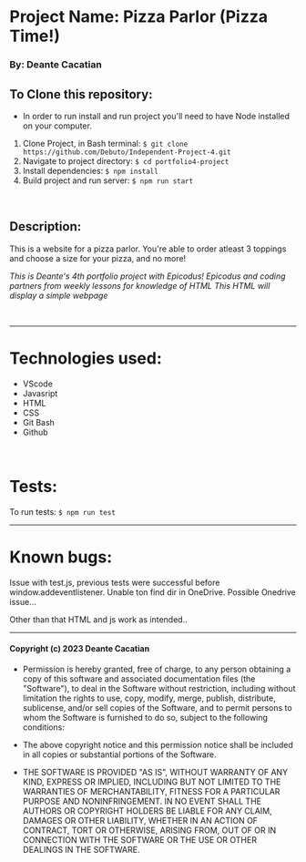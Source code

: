 # Project Name: Pizza Parlor (Pizza Time!)

### By: **Deante Cacatian**

## To Clone this repository:

* In order to run install and run project you'll need to have Node installed on your computer.
1. Clone Project, in  Bash terminal: `$ git clone https://github.com/Debuto/Independent-Project-4.git`
2. Navigate to project directory: `$ cd portfolio4-project`
3. Install dependencies: `$ npm install`
4. Build project and run server: `$ npm run start`
<br>

## Description:

This is a website for a pizza parlor. You're able to order atleast 3 toppings and choose a size for your pizza, and no more!

*This is Deante's 4th portfolio project with Epicodus!
Epicodus and coding partners from weekly lessons for knowledge of HTML
This HTML will display a simple webpage*


<br>

---

# Technologies used: 

* VScode
* Javasript
* HTML
* CSS
* Git Bash
* Github

<br>

# Tests:
To run tests: `$ npm run test`

---

# Known bugs:

Issue with test.js, previous tests were successful before window.addeventlistener. Unable ton find dir in OneDrive. Possible Onedrive issue...

Other than that HTML and js work as intended..

---

#### Copyright (c) 2023 Deante Cacatian

- Permission is hereby granted, free of charge, to any person obtaining a copy
of this software and associated documentation files (the "Software"), to deal
in the Software without restriction, including without limitation the rights
to use, copy, modify, merge, publish, distribute, sublicense, and/or sell
copies of the Software, and to permit persons to whom the Software is
furnished to do so, subject to the following conditions:

- The above copyright notice and this permission notice shall be included in all
copies or substantial portions of the Software.

- THE SOFTWARE IS PROVIDED "AS IS", WITHOUT WARRANTY OF ANY KIND, EXPRESS OR
IMPLIED, INCLUDING BUT NOT LIMITED TO THE WARRANTIES OF MERCHANTABILITY,
FITNESS FOR A PARTICULAR PURPOSE AND NONINFRINGEMENT. IN NO EVENT SHALL THE
AUTHORS OR COPYRIGHT HOLDERS BE LIABLE FOR ANY CLAIM, DAMAGES OR OTHER
LIABILITY, WHETHER IN AN ACTION OF CONTRACT, TORT OR OTHERWISE, ARISING FROM,
OUT OF OR IN CONNECTION WITH THE SOFTWARE OR THE USE OR OTHER DEALINGS IN THE
SOFTWARE.